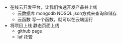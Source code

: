 
- 在线云开发平台，让我们快速开发产品并上线
    - 云数据库
        mongodb NOSQL json方式来查询和储存
    - 云函数 
        写一个函数，就可以在云端运行
- 将项目上线    静态页面上线 
    - github page
    - laf 托管
    